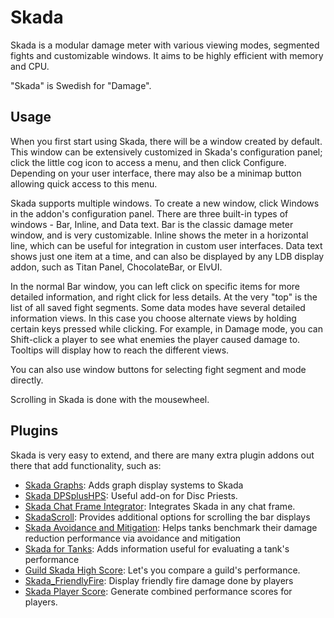 # Skada

Skada is a modular damage meter with various viewing modes, segmented fights and
customizable windows. It aims to be highly efficient with memory and CPU.

"Skada" is Swedish for "Damage".

## Usage

When you first start using Skada, there will be a window created by default.
This window can be extensively customized in Skada's configuration panel; click
the little cog icon to access a menu, and then click Configure. Depending on
your user interface, there may also be a minimap button allowing quick access to
this menu.

Skada supports multiple windows. To create a new window, click Windows in the
addon's configuration panel. There are three built-in types of windows - Bar,
Inline, and Data text. Bar is the classic damage meter window, and is very
customizable. Inline shows the meter in a horizontal line, which can be useful
for integration in custom user interfaces. Data text shows just one item at a
time, and can also be displayed by any LDB display addon, such as Titan Panel,
ChocolateBar, or ElvUI.

In the normal Bar window, you can left click on specific items for more detailed
information, and right click for less details. At the very "top" is the list of
all saved fight segments. Some data modes have several detailed information views.
In this case you choose alternate views by holding certain keys pressed while
clicking. For example, in Damage mode, you can Shift-click a player to see what
enemies the player caused damage to. Tooltips will display how to reach the
different views.

You can also use window buttons for selecting fight segment and mode directly.

Scrolling in Skada is done with the mousewheel.

## Plugins

Skada is very easy to extend, and there are many extra plugin addons out there
that add functionality, such as:

- [Skada Graphs](https://www.curseforge.com/wow/addons/skada-graphs): Adds graph display systems to Skada
- [Skada DPSplusHPS](https://www.curseforge.com/wow/addons/dps-plus-hps): Useful add-on for Disc Priests.
- [Skada Chat Frame Integrator](https://www.wowinterface.com/downloads/info23287-SkadaChatFrameIntegrator.html): Integrates Skada in any chat frame.
- [SkadaScroll](https://www.curseforge.com/wow/addons/skadascroll): Provides additional options for scrolling the bar displays
- [Skada Avoidance and Mitigation](https://www.curseforge.com/wow/addons/skadaavoidancemitigation): Helps tanks benchmark their damage reduction performance via avoidance and mitigation
- [Skada for Tanks](https://wow.curseforge.com/addons/skada-for-tanks/): Adds information useful for evaluating a tank's performance
- [Guild Skada High Score](https://www.curseforge.com/wow/addons/guild-skada-high-score): Let's you compare a guild's performance.
- [Skada_FriendlyFire](https://www.curseforge.com/wow/addons/skada_friendlyfire): Display friendly fire damage done by players
- [Skada Player Score](https://www.curseforge.com/wow/addons/skada-player-score): Generate combined performance scores for players.
